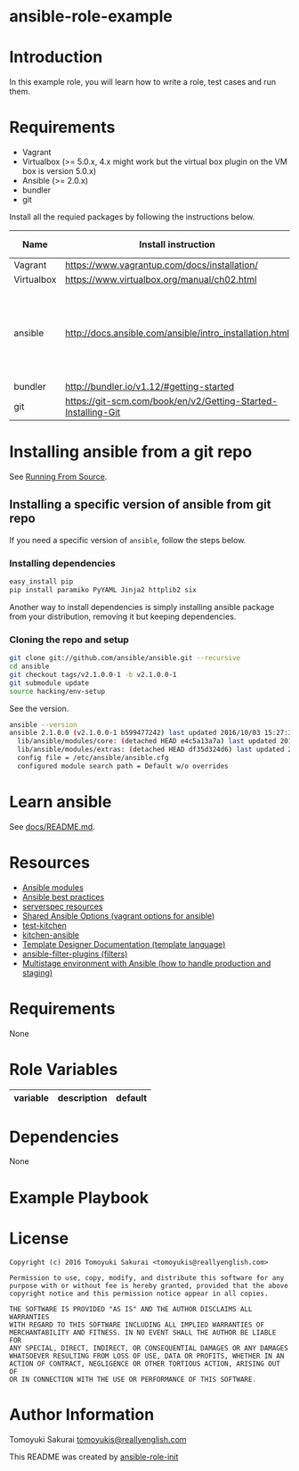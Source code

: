 # ansible-role-example

# Introduction

In this example role, you will learn how to write a role, test cases and run them.

# Requirements

* Vagrant
* Virtualbox (>= 5.0.x, 4.x might work but the virtual box plugin on the VM box is version 5.0.x)
* Ansible (>= 2.0.x)
* bundler
* git

Install all the requied packages by following the instructions below.

| Name | Install instruction | Confirmed version |
|------|---------------------|-------------------|
| Vagrant | https://www.vagrantup.com/docs/installation/ | 1.8.5 |
| Virtualbox | https://www.virtualbox.org/manual/ch02.html | 5.0.14 |
| ansible | http://docs.ansible.com/ansible/intro_installation.html | 2.1.0.0 (versions, 2.1.2.0 later, have a critical bug see [issue17770](https://github.com/ansible/ansible/issues/17770) )  |
| bundler | http://bundler.io/v1.12/#getting-started | 1.12.5 |
| git | https://git-scm.com/book/en/v2/Getting-Started-Installing-Git | 2.5.0 |

# Installing ansible from a git repo

See [Running From Source](http://docs.ansible.com/ansible/intro_installation.html#running-from-source).

## Installing a specific version of ansible from git repo

If you need a specific version of `ansible`, follow the steps below.

### Installing dependencies

```sh
easy_install pip
pip install paramiko PyYAML Jinja2 httplib2 six
```
Another way to install dependencies is simply installing ansible package from
your distribution, removing it but keeping dependencies.

### Cloning the repo and setup

```sh
git clone git://github.com/ansible/ansible.git --recursive
cd ansible
git checkout tags/v2.1.0.0-1 -b v2.1.0.0-1
git submodule update
source hacking/env-setup
```

See the version.

```sh
ansible --version
ansible 2.1.0.0 (v2.1.0.0-1 b599477242) last updated 2016/10/03 15:27:32 (GMT +900)
  lib/ansible/modules/core: (detached HEAD e4c5a13a7a) last updated 2016/10/03 15:21:51 (GMT +900)
  lib/ansible/modules/extras: (detached HEAD df35d324d6) last updated 2016/10/03 15:22:41 (GMT +900)
  config file = /etc/ansible/ansible.cfg
  configured module search path = Default w/o overrides
```

# Learn ansible

See [docs/README.md](docs/README.md).

# Resources

* [Ansible modules](http://docs.ansible.com/ansible/modules_by_category.html)
* [Ansible best practices](http://docs.ansible.com/ansible/playbooks_best_practices.html)
* [serverspec resources](http://serverspec.org/resource_types.html)
* [Shared Ansible Options (vagrant options for ansible)](https://www.vagrantup.com/docs/provisioning/ansible_common.html#verbose)
* [test-kitchen](https://github.com/test-kitchen/test-kitchen)
* [kitchen-ansible](https://github.com/neillturner/kitchen-ansible)
* [Template Designer Documentation (template language)](http://jinja.pocoo.org/docs/dev/templates/)
* [ansible-filter-plugins (filters)](https://github.com/lxhunter/ansible-filter-plugins)
* [Multistage environment with Ansible (how to handle production and staging)](http://rosstuck.com/multistage-environments-with-ansible/)
# Requirements

None

# Role Variables

| variable | description | default |
|----------|-------------|---------|


# Dependencies

None

# Example Playbook


# License

```
Copyright (c) 2016 Tomoyuki Sakurai <tomoyukis@reallyenglish.com>

Permission to use, copy, modify, and distribute this software for any
purpose with or without fee is hereby granted, provided that the above
copyright notice and this permission notice appear in all copies.

THE SOFTWARE IS PROVIDED "AS IS" AND THE AUTHOR DISCLAIMS ALL WARRANTIES
WITH REGARD TO THIS SOFTWARE INCLUDING ALL IMPLIED WARRANTIES OF
MERCHANTABILITY AND FITNESS. IN NO EVENT SHALL THE AUTHOR BE LIABLE FOR
ANY SPECIAL, DIRECT, INDIRECT, OR CONSEQUENTIAL DAMAGES OR ANY DAMAGES
WHATSOEVER RESULTING FROM LOSS OF USE, DATA OR PROFITS, WHETHER IN AN
ACTION OF CONTRACT, NEGLIGENCE OR OTHER TORTIOUS ACTION, ARISING OUT OF
OR IN CONNECTION WITH THE USE OR PERFORMANCE OF THIS SOFTWARE.
```

# Author Information

Tomoyuki Sakurai <tomoyukis@reallyenglish.com>

This README was created by [ansible-role-init](https://gist.github.com/trombik/d01e280f02c78618429e334d8e4995c0)
